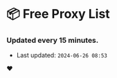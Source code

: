 # :package: Free Proxy List
### Updated every 15 minutes.

- Last updated: `2024-06-26 08:53`

:heart:
